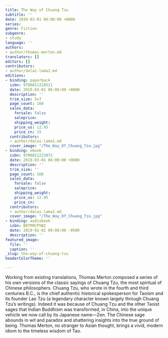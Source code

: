 ```yaml
---
title: The Way of Chuang Tzu
subtitle: ''
date: 2010-03-01 06:00:00 +0000
series: 
genre: Fiction
subgenre:
- study
language: ''
authors:
- author/thomas-merton.md
translators: []
editors: []
contributors:
- author/dalai-lama1.md
editions:
- binding: paperback
  isbn: 9780811218511
  date: 2010-03-01 06:00:00 +0000
  description: ''
  trim_size: 5x7
  page_count: 160
  sales_data:
    forsale: false
    saleprice: 
    shipping_weight: 
    price_us: 12.95
    price_cn: 15
  contributors:
  - author/dalai-lama1.md
  cover_image: "/The_Way_Of_Chuang_Tzu.jpg"
- binding: ebook
  isbn: 9780811223072
  date: 2010-03-01 06:00:00 +0000
  description: ''
  trim_size: ''
  page_count: 160
  sales_data:
    forsale: false
    saleprice: 
    shipping_weight: 
    price_us: 12.95
    price_cn: 
  contributors:
  - author/dalai-lama1.md
  cover_image: "/The_Way_Of_Chuang_Tzu.jpg"
- binding: audiobook
  isbn: B07M9CPVWZ
  date: 2019-02-01 00:00:00 -0500
  description: ''
featured_image:
  file: ''
  caption: ''
_slug: the-way-of-chuang-tzu
headerColorTheme: ''

---
```

Working from existing translations, Thomas Merton composed a series of his own versions of the classic sayings of Chuang Tzu, the most spiritual of Chinese philosophers. Chuang Tzu, who wrote in the fourth and third centuries B.C., is the chief authentic historical spokesperson for Taoism and its founder Lao Tzu (a legendary character known largely through Chuang Tzu’s writings). Indeed it was because of Chuang Tzu and the other Taoist sages that Indian Buddhism was transformed, in China, into the unique vehicle we now call by its Japanese name—Zen. The Chinese sage abounds in wit and paradox and shattering insights into the true ground of being. Thomas Merton, no stranger to Asian thought, brings a vivid, modern idiom to the timeless wisdom of Tao.